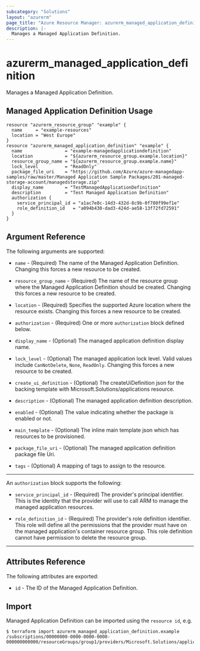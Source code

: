 ```yaml
---
subcategory: "Solutions"
layout: "azurerm"
page_title: "Azure Resource Manager: azurerm_managed_application_definition"
description: |-
  Manages a Managed Application Definition.
---
```


# azurerm_managed_application_definition

Manages a Managed Application Definition.

## Managed Application Definition Usage

```hcl
resource "azurerm_resource_group" "example" {
  name     = "example-resources"
  location = "West Europe"
}
resource "azurerm_managed_application_definition" "example" {
  name                = "example-managedapplicationdefinition"
  location            = "${azurerm_resource_group.example.location}"
  resource_group_name = "${azurerm_resource_group.example.name}"
  lock_level          = "ReadOnly"
  package_file_uri    = "https://github.com/Azure/azure-managedapp-samples/raw/master/Managed Application Sample Packages/201-managed-storage-account/managedstorage.zip"
  display_name        = "TestManagedApplicationDefinition"
  description         = "Test Managed Application Definition"
  authorization {
    service_principal_id = "a1ac7e8c-14d3-432d-8c9b-0f780f99ef1e"
    role_definition_id   = "a094b430-dad3-424d-ae58-13f72fd72591"
  }
}
```

## Argument Reference

The following arguments are supported:

* `name` - (Required) The name of the Managed Application Definition. Changing this forces a new resource to be created.

* `resource_group_name` - (Required) The name of the resource group where the Managed Application Definition should be created. Changing this forces a new resource to be created.

* `location` - (Required) Specifies the supported Azure location where the resource exists. Changing this forces a new resource to be created.

* `authorization` - (Required) One or more `authorization` block defined below.

* `display_name` - (Optional) The managed application definition display name.

* `lock_level` - (Optional) The managed application lock level. Valid values include `CanNotDelete`, `None`, `ReadOnly`. Changing this forces a new resource to be created.

* `create_ui_definition` - (Optional) The createUiDefinition json for the backing template with Microsoft.Solutions/applications resource.

* `description` - (Optional) The managed application definition description.

* `enabled` - (Optional) The value indicating whether the package is enabled or not.

* `main_template` - (Optional) The inline main template json which has resources to be provisioned.

* `package_file_uri` - (Optional) The managed application definition package file Uri.

* `tags` - (Optional) A mapping of tags to assign to the resource.

---

An `authorization` block supports the following:

* `service_principal_id` - (Required) The provider's principal identifier. This is the identity that the provider will use to call ARM to manage the managed application resources.

* `role_definition_id` - (Required) The provider's role definition identifier. This role will define all the permissions that the provider must have on the managed application's container resource group. This role definition cannot have permission to delete the resource group.

---

## Attributes Reference

The following attributes are exported:

* `id` - The ID of the Managed Application Definition.

## Import

Managed Application Definition can be imported using the `resource id`, e.g.

```shell
$ terraform import azurerm_managed_application_definition.example /subscriptions/00000000-0000-0000-0000-000000000000/resourceGroups/group1/providers/Microsoft.Solutions/applicationDefinitions/appDefinition1
```
